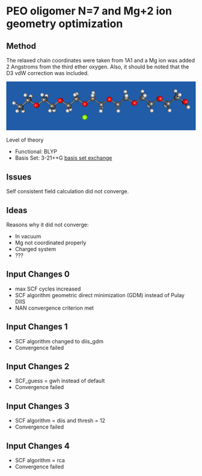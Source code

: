 # PEO oligomer N=7 and Mg+2 ion geometry optimization

## Method
The relaxed chain coordinates were taken from 1A1 and a Mg ion was added 2 Angstroms from the third ether oxygen. Also, it should be noted that the D3 vdW correction was included.

![1A2 image](https://github.com/wood-b/CompBook/blob/master/screenshots/071315_10.10.28.png?raw=true)

Level of theory
* Functional: BLYP 
* Basis Set: 3-21++G [basis set exchange](https://bse.pnl.gov/bse/portal)

## Issues
Self consistent field calculation did not converge.

## Ideas
Reasons why it did not converge:
* In vacuum
* Mg not coordinated properly
* Charged system
* ???

## Input Changes 0
* max SCF cycles increased
* SCF algorithm geometric direct minimization (GDM) instead of Pulay DIIS
* NAN convergence criterion met 

## Input Changes 1
* SCF algorithm changed to diis_gdm
* Convergence failed

## Input Changes 2
* SCF_guess = gwh instead of default
* Convergence failed

## Input Changes 3
* SCF algorithm = diis and thresh = 12
* Convergence failed

## Input Changes 4
* SCF algorithm = rca
* Convergence failed
